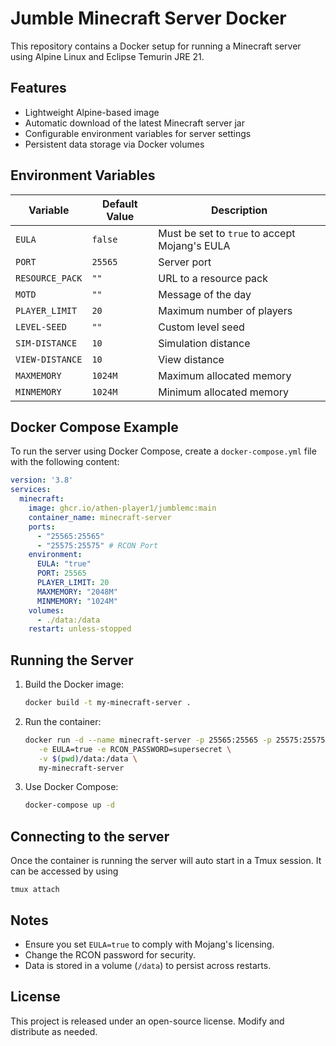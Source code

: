 # Jumble Minecraft Server Docker

This repository contains a Docker setup for running a Minecraft server using Alpine Linux and Eclipse Temurin JRE 21.

## Features
- Lightweight Alpine-based image
- Automatic download of the latest Minecraft server jar
- Configurable environment variables for server settings
- Persistent data storage via Docker volumes

## Environment Variables
| Variable        | Default Value | Description |
|----------------|--------------|-------------|
| `EULA`         | `false`       | Must be set to `true` to accept Mojang's EULA |
| `PORT`         | `25565`       | Server port |
| `RESOURCE_PACK` | `""`         | URL to a resource pack |
| `MOTD`         | `""`         | Message of the day |
| `PLAYER_LIMIT` | `20`         | Maximum number of players |
| `LEVEL-SEED`   | `""`         | Custom level seed |
| `SIM-DISTANCE` | `10`         | Simulation distance |
| `VIEW-DISTANCE` | `10`        | View distance |
| `MAXMEMORY`    | `1024M`      | Maximum allocated memory |
| `MINMEMORY`    | `1024M`      | Minimum allocated memory |

## Docker Compose Example

To run the server using Docker Compose, create a `docker-compose.yml` file with the following content:

```yaml
version: '3.8'
services:
  minecraft:
    image: ghcr.io/athen-player1/jumblemc:main
    container_name: minecraft-server
    ports:
      - "25565:25565"
      - "25575:25575" # RCON Port
    environment:
      EULA: "true"
      PORT: 25565
      PLAYER_LIMIT: 20
      MAXMEMORY: "2048M"
      MINMEMORY: "1024M"
    volumes:
      - ./data:/data
    restart: unless-stopped
```

## Running the Server

1. Build the Docker image:
   ```sh
   docker build -t my-minecraft-server .
   ```
2. Run the container:
   ```sh
   docker run -d --name minecraft-server -p 25565:25565 -p 25575:25575 \
      -e EULA=true -e RCON_PASSWORD=supersecret \
      -v $(pwd)/data:/data \
      my-minecraft-server
   ```
3. Use Docker Compose:
   ```sh
   docker-compose up -d
   ```

## Connecting to the server
Once the container is running the server will auto start in a Tmux session. It can be accessed by using

``` tmux attach ```

## Notes
- Ensure you set `EULA=true` to comply with Mojang's licensing.
- Change the RCON password for security.
- Data is stored in a volume (`/data`) to persist across restarts.

## License
This project is released under an open-source license. Modify and distribute as needed.
